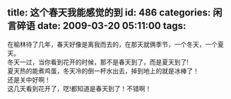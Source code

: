 title: 这个春天我能感觉的到
id: 486
categories: 闲言碎语
date: 2009-03-20 05:11:00
tags:
---

在榆林待了几年，春天好像是离我而去的，在那天就俩季节，一个冬天，一个夏天。
</br>冬天一过，当你看到花开的时候，那不是春天到了，而是夏天到了!
</br>夏天热的能煮鸡蛋，冬天冷的倒一杯水出去，掉到地上的就是冰棒了！
</br>还是关中好啊！
</br>这几天看到花开了，呓!都知道是春天到了！不错啊！
